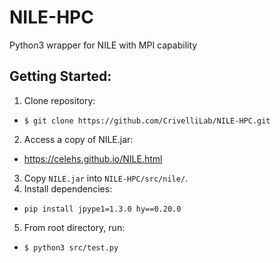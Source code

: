 # NILE-HPC
Python3 wrapper for NILE with MPI capability

## Getting Started:

1. Clone repository:
  - `$ git clone https://github.com/CrivelliLab/NILE-HPC.git`
2. Access a copy of NILE.jar:
  - https://celehs.github.io/NILE.html
3. Copy `NILE.jar` into `NILE-HPC/src/nile/`.
4. Install dependencies:
  - `pip install jpype1=1.3.0 hy==0.20.0`
5. From root directory, run:
  - `$ python3 src/test.py`
